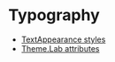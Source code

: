 # Typography

* [TextAppearance styles](https://git.lab.mobi/tools/android-tools/labcomponents-android/-/blob/master/lib/java/mobi/lab/components/typography/res/values/styles.xml)
* [Theme.Lab attributes](https://git.lab.mobi/tools/android-tools/labcomponents-android/-/blob/master/lib/java/mobi/lab/components/typography/res/values/attrs.xml)
